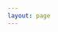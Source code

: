 ```yaml
---
layout: page
---
```

<script setup>
import {
  VPTeamPage,
  VPTeamPageTitle,
  VPTeamMembers,
  VPTeamPageSection
} from 'vitepress/theme'

const member_mt = [
  {
    avatar: '/pictures/yaohuaxiong.png',
    name: '姚华雄教授',
    title: '华中师范大学物联网协会指导老师、物联网工程系主任、物联网工程系党支部书记、物联网实验室主任',
    links: [
      { icon: 'github', link: 'http://cs.ccnu.edu.cn/info/1110/1854.htm' },
    ]
  },
  {
    avatar: 'https://github.com/jdccccc.png',
    name: '蒋东辰',
    title: '2019级物联网协会会长、现中科院计算所研究生',
    links: [
      { icon: 'github', link: 'https://github.com/jdccccc' },
    ]
  },
]
const member_hardware = [
  {
    avatar: 'https://github.com/Nick-JY.png',
    name: 'Nickal JY',
    title: '现物联网协会会长、华中师范大学计算机学院2021级物联网工程系、嵌入式软件负责人',
    links: [
      { icon: 'github', link: 'https://github.com/Nick-JY' },
    ]
  },
  {
    avatar: 'https://github.com/RuthlessZhang.png',
    name: 'RuthlessZhang',
    title: '物联网协会PCB设计负责人、华中师范大学计算机学院2021级计算机科学与技术系',
    links: [
      { icon: 'github', link: 'https://github.com/RuthlessZhang' },
    ]
  },
  {
    avatar: 'https://github.com/chengkhen.png',
    name: 'chengkhen',
    title: '物联网协会结构设计负责人、华中师范大学计算机学院2021级计算机科学与技术系',
    links: [
      { icon: 'github', link: 'https://github.com/chengkhen' },
    ]
  },
  {
    avatar: 'https://github.com/undefined-0.png',
    name: 'undefined-0',
    title: '物联网协会嵌入式软件成员、华中师范大学物理科学与技术学院2022级通信工程系',
    links: [
      { icon: 'github', link: 'https://github.com/undefined-0' },
    ]
  },
  {
    avatar: 'https://github.com/Hiraethsev.png',
    name: 'Hiraethsev',
    title: '物联网协会PCB设计成员、华中师范大学计算机学院2022级计算机类',
    links: [
      { icon: 'github', link: 'https://github.com/Hiraethsev' },
    ]
  },
  {
    avatar: 'https://github.com/Hzc576.png',
    name: 'Hzc576',
    title: '物联网协会PCB设计成员、华中师范大学计算机学院2022级计算机类',
    links: [
      { icon: 'github', link: 'https://github.com/Hzc576' },
    ]
  },
  {
    avatar: 'https://github.com/baratheon0127.png',
    name: 'baratheon0127',
    title: '物联网协会PCB设计成员、华中师范大学计算机学院2022级计算机类',
    links: [
      { icon: 'github', link: 'https://github.com/baratheon0127' },
    ]
  },
  {
    avatar: 'https://github.com/qhongyxy.png',
    name: 'qhongyxy',
    title: '物联网协会结构设计成员、华中师范大学计算机学院2022级计算机类',
    links: [
      { icon: 'github', link: 'https://github.com/qhongyxy' },
    ]
  },
  {
    avatar: 'https://github.com/Axying.png',
    name: 'Axying',
    title: '物联网协会结构设计成员、华中师范大学计算机学院2022级计算机类',
    links: [
      { icon: 'github', link: 'https://github.com/Axying' },
    ]
  },
]
const member_algorithm = [
  {
    avatar: 'https://github.com/fuxiaoiii.png',
    name: 'fuxiaoiii',
    title: '物联网协会AI负责人、华中师范大学计算机学院2021级计算机科学与技术系(基地班)',
    links: [
      { icon: 'github', link: 'https://github.com/fuxiaoiii' },
    ]
  },
  {
    avatar: 'https://github.com/Ycsir510.png',
    name: 'Ycsir510',
    title: '物联网协会AI负责人、华中师范大学计算机学院2021级软件工程系',
    links: [
      { icon: 'github', link: 'https://github.com/Ycsir510' },
    ]
  },
  {
    avatar: 'https://github.com/LSJZXY.png',
    name: 'LSJZXY',
    title: '物联网协会通信组负责人、华中师范大学计算机学院2021级计算机科学与技术系',
    links: [
      { icon: 'github', link: 'https://github.com/LSJZXY' },
    ]
  },
  {
    avatar: 'https://github.com/qtstu.png',
    name: 'qtstu',
    title: '物联网协会AI成员、华中师范大学计算机学院2022级计算机类',
    links: [
      { icon: 'github', link: 'https://github.com/qtstu' },
    ]
  },
  {
    avatar: 'https://github.com/77lv1122.png',
    name: '77lv1122',
    title: '物联网协会AI成员、华中师范大学计算机学院2022级计算机类',
    links: [
      { icon: 'github', link: 'https://github.com/77lv1122' },
    ]
  },
  {
    avatar: 'https://github.com/y-Lisi.png',
    name: 'y-Lisi',
    title: '物联网协会AI成员、华中师范大学计算机学院2022级计算机类',
    links: [
      { icon: 'github', link: 'https://github.com/y-Lisi' },
    ]
  },
  {
    avatar: 'https://github.com/Dr-ose.png',
    name: 'Dr-ose',
    title: '物联网协会通信组成员、华中师范大学物理科学与技术学院2022级通信工程系',
    links: [
      { icon: 'github', link: 'https://github.com/Dr-ose' },
    ]
  },
  {
    avatar: 'https://github.com/ROYAN118.png',
    name: 'ROYAN118',
    title: '物联网协会通信组成员、华中师范大学计算机学院2022级计算机类',
    links: [
      { icon: 'github', link: 'https://github.com/ROYAN118' },
    ]
  },
]
const member_app = [
  {
    avatar: 'https://github.com/fograinwater.png',
    name: 'fograinwater',
    title: '物联网协会APP组负责人、华中师范大学计算机学院2021级计算机科学与技术系(基地班)',
    links: [
      { icon: 'github', link: 'https://github.com/fograinwater' },
    ]
  },
  {
    avatar: 'https://github.com/sandeulllll.png',
    name: 'sandeulllll',
    title: '物联网协会APP组负责人、华中师范大学计算机学院2021级计算机科学与技术系',
    links: [
      { icon: 'github', link: 'https://github.com/sandeulllll' },
    ]
  },
  {
    avatar: 'https://github.com/patataaaaaaaaa.png',
    name: 'patataaaaaaaaa',
    title: '物联网协会APP组负责人、华中师范大学计算机学院2021级计算机科学与技术系',
    links: [
      { icon: 'github', link: 'https://github.com/patataaaaaaaaa' },
    ]
  },
  {
    avatar: 'https://github.com/Goyaccc.png',
    name: 'Goyaccc',
    title: '物联网协会APP组成员、华中师范大学计算机学院2022级计算机类',
    links: [
      { icon: 'github', link: 'https://github.com/Goyaccc' },
    ]
  },
  {
    avatar: 'https://github.com/zx-zxx.png',
    name: 'zx-zxx',
    title: '物联网协会APP组成员、华中师范大学计算机学院2022级计算机类',
    links: [
      { icon: 'github', link: 'https://github.com/zx-zxx' },
    ]
  },
  {
    avatar: 'https://github.com/Luody.png',
    name: 'Luody',
    title: '物联网协会APP组成员、华中师范大学计算机学院2022级计算机类',
    links: [
      { icon: 'github', link: 'https://github.com/Luody' },
    ]
  },
  {
    avatar: 'https://github.com/be-abandoned.png',
    name: 'be-abandoned',
    title: '物联网协会APP组成员、华中师范大学计算机学院2022级计算机类',
    links: [
      { icon: 'github', link: 'https://github.com/be-abandoned' },
    ]
  },
]
const member_person = [
  {
    avatar: 'https://github.com/Eazinqi.png',
    name: 'Eazinqi',
    title: '物联网协会人事部负责人、物联网协会宣传专员、华中师范大学计算机学院2021级计算机科学与技术系',
    links: [
      { icon: 'github', link: 'https://github.com/Eazinqi' },
    ]
  },
]
</script>

<VPTeamPage>
  <VPTeamPageTitle>
    <template #title>IOT Members</template>
    <template #lead>物联网协会成员</template>
  </VPTeamPageTitle>
  <VPTeamPageSection>
    <template #title>Instructor</template>
    <template #lead>指导老师</template>
    <template #members>
      <VPTeamMembers size="medium" :members="member_mt" />
    </template>
  </VPTeamPageSection>
  <VPTeamPageSection>
    <template #title>Hardware Group</template>
    <template #lead>硬件组</template>
    <template #members>
      <VPTeamMembers size="medium" :members="member_hardware" />
    </template>
  </VPTeamPageSection>
  <VPTeamPageSection>
    <template #title>Algorithm Group</template>
    <template #lead>算法组</template>
    <template #members>
      <VPTeamMembers size="medium" :members="member_algorithm" />
    </template>
  </VPTeamPageSection>
  <VPTeamPageSection>
    <template #title>Application Group</template>
    <template #lead>APP组</template>
    <template #members>
      <VPTeamMembers size="medium" :members="member_app" />
    </template>
  </VPTeamPageSection>
  <VPTeamPageSection>
    <template #title>Personnel Department</template>
    <template #lead>人事部</template>
    <template #members>
      <VPTeamMembers size="medium" :members="member_person" />
    </template>
  </VPTeamPageSection>
</VPTeamPage>

